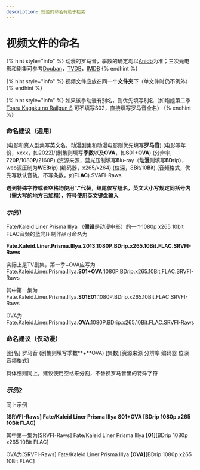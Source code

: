 ```yaml
---
description: 规范的命名有助于检索
---
```


# 视频文件的命名

{% hint style="info" %}
动漫的罗马音，季数的确定均以[Anidb](https://anidb.net/)为准；三次元电影和剧集可参考[Douban](https://www.douban.com/)，[TVDB](https://thetvdb.com/)，[IMDB](https://www.imdb.com/)
{% endhint %}

{% hint style="info" %}
视频文件应放在同一个**文件夹**下（单文件时仍不例外）
{% endhint %}

{% hint style="info" %}
如果该季动漫有别名，则优先填写别名（如炮姐第二季 [Toaru Kagaku no Railgun S](https://anidb.net/anime/9484) 可不填写S02，直接填写罗马音全名）
{% endhint %}

### 命名建议（通用）&#x20;

(电影和真人剧集写英文名，动漫剧集和动漫电影则优先填写**罗马音**).(电影写年份，xxxx，如2022)/(剧集则填写**季数**以及**OVA**，如**S**01+**OVA**).(分辨率, 720**P**/1080**P**/2160**P**).(资源来源，蓝光压制填写**B**lu-ray（**动漫**则填写**BD**rip），web源压制为**WEB**rip).(编码器，x265/x264).(位深，8**B**it/10**B**it).(音频格式，优先写默认音轨，不写条数，如**FLAC**).SVAFI-Raws

**遇到特殊字符或者空格均使用"."代替，结尾仅写组名，英文大小写规定同括号内（需大写的地方已加粗），符号使用英文键盘输入**

### _**示例1**_

Fate/Kaleid Liner Prisma Illya （**假设**是动漫电影）的一个1080p x265 10bit FLAC音频的蓝光压制作品可命名为

**Fate.Kaleid.Liner.Prisma.Illya.2013.1080P.BDrip.x265.10Bit.FLAC.SRVFI-Raws**

实际上是TV剧集，第一季+OVA应写为Fate.Kaleid.Liner.Prisma.Illya.**S01+OVA**.1080P.BDrip.x265.10Bit.FLAC.SRVFI-Raws

其中第一集为Fate.Kaleid.Liner.Prisma.Illya.**S01E01**.1080P.BDrip.x265.10Bit.FLAC.SRVFI-Raws

OVA为Fate.Kaleid.Liner.Prisma.Illya.**OVA**.1080P.BDrip.x265.10Bit.FLAC.SRVFI-Raws

### 命名建议（仅动漫）

\[组名] 罗马音 (剧集则填写季数**+**OVA) \[集数]\[资源来源 分辨率 编码器 位深 音频格式]

具体细则同上，建议使用空格来分割，不替换罗马音里的特殊字符

### _示例2_

同上示例

**\[SRVFI-Raws] Fate/Kaleid Liner Prisma Illya S01+OVA \[BDrip 1080p x265 10Bit FLAC]**

其中第一集为\[SRVFI-Raws] Fate/Kaleid Liner Prisma Illya **\[01]**\[BDrip 1080p x265 10Bit FLAC]

OVA为\[SRVFI-Raws] Fate/Kaleid Liner Prisma Illya **\[OVA]**\[BDrip 1080p x265 10Bit FLAC]
